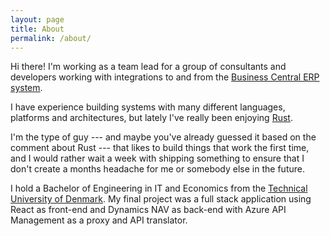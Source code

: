 ```yaml
---
layout: page
title: About
permalink: /about/
---
```


Hi there! I'm working as a team lead for a group of consultants and
developers working with integrations to and from the [Business Central
ERP system](https://dynamics.microsoft.com/en-us/business-central/overview/).

I have experience building systems with many different languages, 
platforms and architectures, but lately I've really been enjoying
[Rust](https://www.rust-lang.org).

I'm the type of guy --- and maybe you've already guessed it
based on the comment about Rust --- that likes to build things that work
the first time, and I would rather wait a week with shipping something 
to ensure that I don't create a months headache for me or somebody else 
in the future.

I hold a Bachelor of Engineering in IT and Economics from the [Technical
University of Denmark](https://www.dtu.dk). My final project was a full
stack application using React as front-end and Dynamics NAV as back-end
with Azure API Management as a proxy and API translator.
